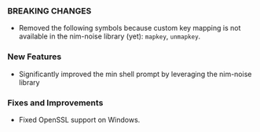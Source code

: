 ### BREAKING CHANGES

* Removed the following symbols because custom key mapping is not available in the nim-noise library (yet): `mapkey`, `unmapkey`.

### New Features

* Significantly improved the min shell prompt by leveraging the nim-noise library

### Fixes and Improvements

* Fixed OpenSSL support on Windows.

